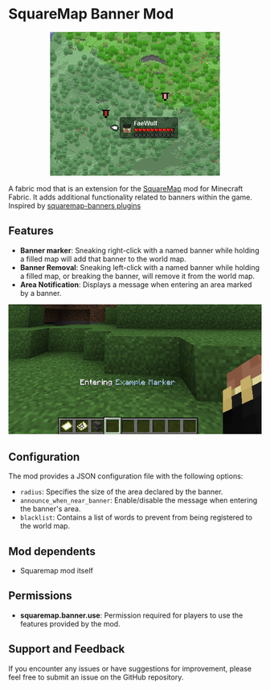 # SquareMap Banner Mod

<p align="center" >
  <img alt="preview" src="https://raw.githubusercontent.com/FaeWulf/squaremap_banner/master/images/preview.png" />
</p>


A fabric mod that is an extension for the [SquareMap](https://github.com/jpenilla/squaremap) mod for Minecraft Fabric.
It adds
additional functionality related to banners within the game. Inspired
by [squaremap-banners plugins](https://github.com/jpenilla/squaremap-addons/tree/master/addons/banners)

## Features

- **Banner marker**: Sneaking right-click with a named banner while holding a filled map will add that banner to the
  world map.
- **Banner Removal**: Sneaking left-click with a named banner while holding a filled map, or breaking the banner, will
  remove it from the world map.
- **Area Notification**: Displays a message when entering an area marked by a banner.

<p align="center">
  <img alt="preview_extra" src="https://raw.githubusercontent.com/FaeWulf/squaremap_banner/master/images/preview_extra.png" />
</p>

## Configuration

The mod provides a JSON configuration file with the following options:

- `radius`: Specifies the size of the area declared by the banner.
- `announce_when_near_banner`: Enable/disable the message when entering the banner's area.
- `blacklist`: Contains a list of words to prevent from being registered to the world map.

## Mod dependents

- Squaremap mod itself

## Permissions

- **squaremap.banner.use**: Permission required for players to use the features provided by the mod.

## Support and Feedback

If you encounter any issues or have suggestions for improvement, please feel free to submit an issue on the GitHub
repository.
